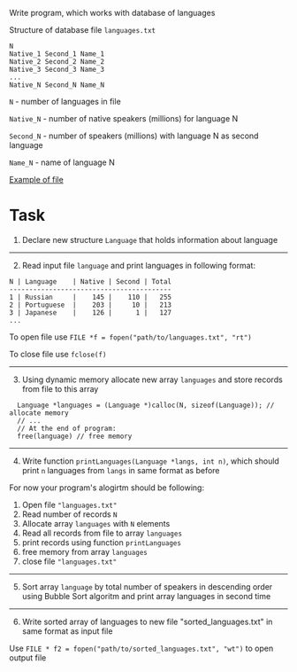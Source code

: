 Write program, which works with database of languages

Structure of database file `languages.txt`
```
N
Native_1 Second_1 Name_1
Native_2 Second_2 Name_2
Native_3 Second_3 Name_3
...
Native_N Second_N Name_N
```
`N` - number of languages in file

`Native_N` - number of native speakers (millions) for language N

`Second_N` - number of speakers (millions) with language N as second language

`Name_N` - name of language N

[Example of file](https://github.com/Nordth/siaod-en-2018/blob/master/task05/languages.txt)


Task
====

1) Declare new structure `Language` that holds information about language

-----

2) Read input file `language` and print languages in following format:

```
N | Language    | Native | Second | Total
-----------------------------------------
1 | Russian     |    145 |    110 |   255
2 | Portuguese  |    203 |     10 |   213
3 | Japanese    |    126 |      1 |   127
...

```

To open  file use `FILE *f = fopen("path/to/languages.txt", "rt")`

To close file use `fclose(f)`


-----

3) Using dynamic memory allocate new array `languages` and store records from file to this array
```
  Language *languages = (Language *)calloc(N, sizeof(Language)); // allocate memory
  // ...
  // At the end of program:
  free(language) // free memory
```

-----

4) Write function `printLanguages(Language *langs, int n)`, which should print `n` languages from `langs` in same format as before

For now your program's alogirtm should be following:

1. Open file `"languages.txt"`
2. Read number of records `N`
3. Allocate array `languages` with `N` elements
4. Read all records from file to array `languages`
5. print records using function `printLanguages`
6. free memory from array `languages`
7. close file `"languages.txt"`
-----

5) Sort array `language` by total number of speakers in descending order using Bubble Sort algoritm and print array languages in second time

-----

6) Write sorted array of languages to new file "sorted_languages.txt" in same format as input file

Use `FILE * f2 = fopen("path/to/sorted_languages.txt", "wt")` to open output file


